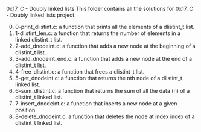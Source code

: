0x17. C - Doubly linked lists
This folder contains all the solutions for 0x17. C - Doubly linked lists project.

0. 0-print_dlistint.c: a function that prints all the elements of a dlistint_t list.
1. 1-dlistint_len.c: a function that returns the number of elements in a linked dlistint_t list.
2. 2-add_dnodeint.c: a function that adds a new node at the beginning of a dlistint_t list.
3. 3-add_dnodeint_end.c: a function that adds a new node at the end of a dlistint_t list.
4. 4-free_dlistint.c: a function that frees a dlistint_t list.
5. 5-get_dnodeint.c: a function that returns the nth node of a dlistint_t linked list.
6. 6-sum_dlistint.c: a function that returns the sum of all the data (n) of a dlistint_t linked list.
7. 7-insert_dnodeint.c: a function that inserts a new node at a given position.
8. 8-delete_dnodeint.c: a function that deletes the node at index index of a dlistint_t linked list.

